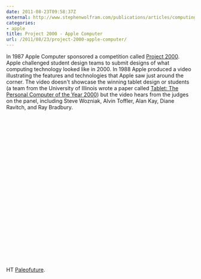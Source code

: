 ```yaml
---
date: 2011-08-23T09:58:37Z
external: http://www.stephenwolfram.com/publications/articles/computing/88-academic/1/text.html
categories:
- apple
title: Project 2000 - Apple Computer
url: /2011/08/23/project-2000-apple-computer/
---
```


In 1987 Apple Computer sponsored a competition called [Project 2000](http://www.stephenwolfram.com/publications/articles/computing/88-academic/1/text.html). Apple challenged student design teams to submit designs of what computing technology looked like in 2000. In 1988 Apple produced a video illustrating the features and technologies that Apple saw just around the corner. The video doesn't showcase the winning tablet design or students (a team from the University of Illinois wrote a paper called [Tablet: The Personal Computer of the Year 2000](http://ntrs.nasa.gov/archive/nasa/casi.ntrs.nasa.gov/19880008883_1988008883.pdf)) but the video hears from the judges on the panel, including Steve Wozniak, Alvin Toffler, Alan Kay, Diane Ravitch, and Ray Bradbury. 

<object width="640" height="390"><param name="movie" value="http://www.youtube.com/v/fEkX4ipKeas&hl=en_US&feature=player_embedded&version=3"></param><param name="allowFullScreen" value="true"></param><param name="allowScriptAccess" value="always"></param><embed src="http://www.youtube.com/v/fEkX4ipKeas&hl=en_US&feature=player_embedded&version=3" type="application/x-shockwave-flash" allowfullscreen="true" allowScriptAccess="always" width="640" height="390"></embed></object>

HT [Paleofuture](http://www.paleofuture.com/blog/2010/1/26/project-2000-video-apple-computer-1988.html).
